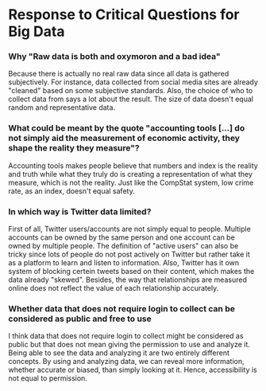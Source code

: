 # Response to Critical Questions for Big Data

### Why "Raw data is both and oxymoron and a bad idea"
Because there is actually no real raw data since all data is gathered subjectively. For instance, data collected from social media sites are already "cleaned" based on some subjective standards. Also, the choice of who to collect data from says a lot about the result. The size of data doesn't equal random and representative data.


### What could be meant by the quote "accounting tools [...] do not simply aid the measurement of economic activity, they shape the reality they measure"?
Accounting tools makes people believe that numbers and index is the reality and truth while what they truly do is creating a representation of what they measure, which is not the reality. Just like the CompStat system, low crime rate, as an index, doesn't equal safety.

### In which way is Twitter data limited?
First of all, Twitter users/accounts are not simply equal to people. Multiple accounts can be owned by the same person and one account can be owned by multiple people. The definition of "active users" can also be tricky since lots of people do not post actively on Twitter but rather take it as a platform to learn and listen to information. Also, Twitter has it own system of blocking certein tweets based on their content, which makes the data already "skewed". Besides, the way that relationships are measured online does not reflect the value of each relationship accurately.

### Whether data that does not require login to collect can be considered as public and free to use
I think data that does not require login to collect might be considered as public but that does not mean giving the permission to use and analyze it. Being able to see the data and analyzing it are two entirely different concepts. By using and analyzing data, we can reveal more information, whether accurate or biased, than simply looking at it. Hence, accessibility is not equal to permission.
